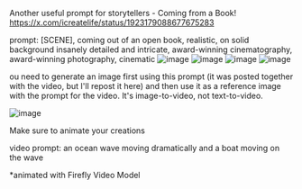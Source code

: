 Another useful prompt for storytellers - Coming from a Book! 
https://x.com/icreatelife/status/1923179088677675283

prompt: [SCENE], coming out of an open book, realistic, on solid background insanely detailed and intricate, award-winning cinematography, award-winning photography, cinematic 
![image](https://github.com/user-attachments/assets/162d2934-e703-43ca-b60c-7d461d5a08d9)
![image](https://github.com/user-attachments/assets/e8d9ef00-baa7-4096-a800-37bebbaee7ff)
![image](https://github.com/user-attachments/assets/a767565d-0beb-49f2-aa43-4812d123f19c)
![image](https://github.com/user-attachments/assets/020f3617-38e1-43b5-a19c-c9d5da23c047)

ou need to generate an image first using this prompt (it was posted together with the video, but I'll repost it here) and 
then use it as a reference image with the prompt for the video. It's image-to-video, not text-to-video.

![image](https://github.com/user-attachments/assets/8deb97c4-ac2d-4a02-a3a7-5ac9a89a6f83)

Make sure to animate your creations 

video prompt: an ocean wave moving dramatically and a boat moving on the wave

*animated with Firefly Video Model
